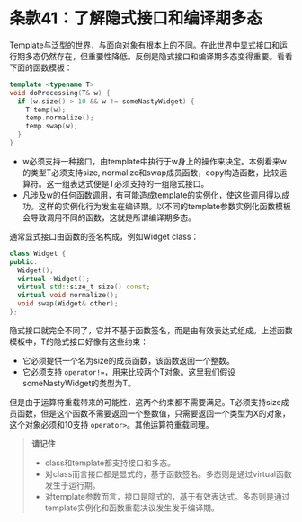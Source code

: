 # 条款41：了解隐式接口和编译期多态

Template与泛型的世界，与面向对象有根本上的不同。在此世界中显式接口和运行期多态仍然存在，但重要性降低。反倒是隐式接口和编译期多态变得重要。看看下面的函数模板：

```cpp
template <typename T> 
void doProcessing(T& w) {
  if (w.size() > 10 && w != someNastyWidget) {
    T temp(w);
    temp.normalize();
    temp.swap(w);
  }
}
```

- w必须支持一种接口，由template中执行于w身上的操作来决定。本例看来w的类型T必须支持size, normalize和swap成员函数，copy构造函数，比较运算符。这一组表达式便是T必须支持的一组隐式接口。
- 凡涉及w的任何函数调用，有可能造成template的实例化，使这些调用得以成功。这样的实例化行为发生在编译期。以不同的template参数实例化函数模板会导致调用不同的函数，这就是所谓编译期多态。

通常显式接口由函数的签名构成，例如Widget class：

```cpp
class Widget {
public:
  Widget();
  virtual ~Widget();
  virtual std::size_t size() const;
  virtual void normalize();
  void swap(Widget& other);
};
```

隐式接口就完全不同了，它并不基于函数签名，而是由有效表达式组成。上述函数模板中，T的隐式接口好像有这些约束：

- 它必须提供一个名为size的成员函数，该函数返回一个整数。
- 它必须支持 `operator!=`，用来比较两个T对象。这里我们假设someNastyWidget的类型为T。

但是由于运算符重载带来的可能性，这两个约束都不需要满足。T必须支持size成员函数，但是这个函数不需要返回一个整数值，只需要返回一个类型为X的对象，这个对象必须和10支持 `operator>`。其他运算符重载同理。

> **请记住**
>
> - class和template都支持接口和多态。
> - 对class而言接口都是显式的，基于函数签名。多态则是通过virtual函数发生于运行期。
> - 对template参数而言，接口是隐式的，基于有效表达式。多态则是通过template实例化和函数重载决议发生发于编译期。